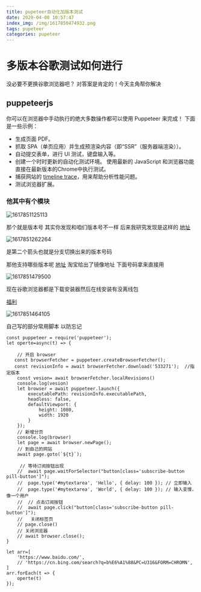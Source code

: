 ```yaml
---
title: pupeteer自动化加版本测试
date: 2020-04-08 10:57:47
index_img: /img/1617850474932.png
tags: pupeteer 
categories: pupeteer
---
```


# 多版本谷歌测试如何进行

没必要不更换谷歌浏览器吧？ 对答案是肯定的！今天主角帮你解决

## puppeteerjs

你可以在浏览器中手动执行的绝大多数操作都可以使用 Puppeteer 来完成！ 下面是一些示例：

- 生成页面 PDF。
- 抓取 SPA（单页应用）并生成预渲染内容（即“SSR”（服务器端渲染））。
- 自动提交表单，进行 UI 测试，键盘输入等。
- 创建一个时时更新的自动化测试环境。 使用最新的 JavaScript 和浏览器功能直接在最新版本的Chrome中执行测试。
- 捕获网站的 [timeline trace](https://developers.google.com/web/tools/chrome-devtools/evaluate-performance/reference)，用来帮助分析性能问题。
- 测试浏览器扩展。

### 他其中有个模块

![1617851125113](1617851125113.png)

那个就是版本号 其实你发现和咱们版本号不一样 后来我研究发现是这样的   [地址](https://omahaproxy.appspot.com/)   

![1617851262264](1617851262264.png)

是第二个箭头也就是分支切换出来的版本号码

那他支持哪些版本呢  [地址](https://npm.taobao.org/mirrors/chromium-browser-snapshots/Win_x64/)   淘宝给出了镜像地址   下面号码拿来直接用

![1617851479500](1617851479500.png)

现在谷歌浏览器都是下载安装器然后在线安装有没离线包 

[福利](https://www.chromedownloads.net/chrome64win-stable/)

![1617851464105](1617851464105.png)



自己写的部分常用脚本 以防忘记

```
const puppeteer = require('puppeteer');
let operte=async(t) => {

    // 开启 browser
   const browserFetcher = puppeteer.createBrowserFetcher();
   const revisionInfo = await browserFetcher.download('533271');  //指定版本
    const vesion= await browserFetcher.localRevisions()
    console.log(vesion)
    let browser = await puppeteer.launch({
        executablePath: revisionInfo.executablePath,
        headless: false,
        defaultViewport: {
            height: 1080,
            width: 1920
        }
    });
    // 新增分页
    console.log(browser)
    let page = await browser.newPage();
    // 到自己的网站
    await page.goto(`${t}`);

     // 等待订阅按钮出现
    //  await page.waitForSelector("button[class='subscribe-button pill-button']");
    //  page.type('#mytextarea', 'Hello', { delay: 100 }); // 立即输入
    //  page.type('#mytextarea', 'World', { delay: 100 }); // 输入变慢，像一个用户
    //  // 点击订阅按钮
    //  await page.click("button[class='subscribe-button pill-button']");
    //   关闭标签页
    // page.close()
    // 关闭浏览器
    // await browser.close();
}

let arr=[
    'https://www.baidu.com/',
    // 'https://cn.bing.com/search?q=b%E6%A1%88&PC=U316&FORM=CHROMN',
]
arr.forEach(t => {
    operte(t)
});
```


